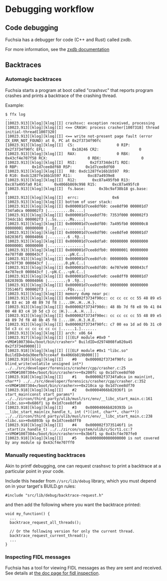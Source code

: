 # Debugging workflow

## Code debugging

Fuchsia has a debugger for code (C++ and Rust) called zxdb.

For more information, see the
[zxdb documentation](/docs/development/debugger/README.md)

## Backtraces

### Automagic backtraces

Fuchsia starts a program at boot called "crashsvc" that reports program
crashes and prints a backtrace of the crashing thread.

Example:

```
$ ffx log
...
[10023.913][klog][klog][I] crashsvc: exception received, processing
[10023.913][klog][klog][I] <== CRASH: process crasher[1007318] thread initial-thread[1007320]
[10023.913][klog][klog][I] <== write not-present page fault (error ZX_ERR_NOT_FOUND) at 0, PC at 0x2f3734f90fc
[10023.913][klog][klog][I]  CS:                   0 RIP:      0x2f3734f90fc EFL:            0x10246 CR2:                  0
[10023.913][klog][klog][I]  RAX:                  0 RBX:     0x43cf4e707f58 RCX:                  0 RDX:                  0
[10023.913][klog][klog][I]  RSI:      0x2f3734de1f1 RDI:                  0 RBP:      0x1d7cee8df60 RSP:      0x1d7cee8df60
[10023.913][klog][klog][I]   R8: 0xdc1287fe16b1b597  R9:                  0 R10: 0xdc1287fe16b1b597 R11:       0xc87a4939e8
[10023.913][klog][klog][I]  R12:       0xc87a495fb0 R13:       0xc87a495fa0 R14:     0x4066b869c998 R15:       0xc87a495fc0
[10023.913][klog][klog][I]  fs.base:      0x3bc9af38b18 gs.base:                  0
[10023.913][klog][klog][I]  errc:               0x6
[10023.913][klog][klog][I] bottom of user stack:
[10023.913][klog][klog][I] 0x000001d7cee8df60: cee8df90 000001d7 734fa0ca 000002f3 |..........Os....|
[10023.913][klog][klog][I] 0x000001d7cee8df70: 7353f000 000002f3 734dc1b1 000002f3 |..Ss......Ms....|
[10023.913][klog][klog][I] 0x000001d7cee8df80: 7a495fb0 000000c8 00000001 00000000 |._Iz............|
[10023.913][klog][klog][I] 0x000001d7cee8df90: cee8dfe0 000001d7 b82036f1 00004066 |.........6 .f@..|
[10023.913][klog][klog][I] 0x000001d7cee8dfa0: 00000000 00000000 00000001 00000000 |................|
[10023.913][klog][klog][I] 0x000001d7cee8dfb0: 00000001 00000000 4e707fd0 000043cf |..........pN.C..|
[10023.913][klog][klog][I] 0x000001d7cee8dfc0: 0000000b 00000000 4e707f30 000043cf |........0.pN.C..|
[10023.913][klog][klog][I] 0x000001d7cee8dfd0: 4e707e90 000043cf 4e707ec0 000043cf |.~pN.C...~pN.C..|
[10023.913][klog][klog][I] 0x000001d7cee8dfe0: cee8dff0 000001d7 b820393b 00004066 |........;9 .f@..|
[10023.913][klog][klog][I] 0x000001d7cee8dff0: 00000000 00000000 735146f1 000002f3 |.........FQs....|
[10023.913][klog][klog][I] memory dump near pc:
[10023.913][klog][klog][I] 0x000002f3734f90cc: cc cc cc cc 55 48 89 e5 48 83 ec 10 48 89 7d f8 |....UH..H...H.}.
[10023.913][klog][klog][I] 0x000002f3734f90dc: 48 8b 7d f8 e8 9b 41 04 00 48 83 c4 10 5d c3 cc |H.}...A..H...]..
[10023.913][klog][klog][I] 0x000002f3734f90ec: cc cc cc cc 55 48 89 e5 48 89 7d f8 48 8b 45 f8 |....UH..H.}.H.E.
[10023.913][klog][klog][I] 0x000002f3734f90fc: c7 00 ea 1d ad 0b 31 c0 5d c3 cc cc cc cc cc cc |......1.].......
[10023.913][klog][klog][I] arch: x86_64
[10023.917][klog][klog][I] [[[ELF module #0x0 "<VMO#1007304=/boot/bin/crasher>" BuildID=d2974008fa020a45 0x2f3734d9000]]]
[10023.918][klog][klog][I] [[[ELF module #0x1 "libc.so" BuildID=bda30eefb7cce4af 0x4066b819b000]]]
[10023.918][klog][klog][I]    #0    0x000002f3734f90fc in blind_write(volatile unsigned int*) ../../src/developer/forensics/crasher/cpp/crasher.c:25 <<VMO#1007304=/boot/bin/crasher>>+0x200fc sp 0x1d7cee8df60
[10023.918][klog][klog][I]    #1    0x000002f3734fa0ca in main(int, char**) ../../src/developer/forensics/crasher/cpp/crasher.c:352 <<VMO#1007304=/boot/bin/crasher>>+0x210ca sp 0x1d7cee8df70
[10023.918][klog][klog][I]    #2    0x00004066b82036f1 in start_main(const start_params*) ../../zircon/third_party/ulib/musl/src/env/__libc_start_main.c:161 <libc.so>+0x686f1 sp 0x1d7cee8dfa0
[10023.918][klog][klog][I]    #3    0x00004066b820393b in __libc_start_main(zx_handle_t, int (*)(int, char**, char**)) ../../zircon/third_party/ulib/musl/src/env/__libc_start_main.c:238 <libc.so>+0x6893b sp 0x1d7cee8dff0
[10023.918][klog][klog][I]    #4    0x000002f3735146f1 in _start(zx_handle_t) ../../zircon/system/ulib/c/Scrt1.cc:7 <<VMO#1007304=/boot/bin/crasher>>+0x3b6f1 sp 0x43cf4e707fe0
[10023.918][klog][klog][I]    #5    0x0000000000000000 is not covered by any module sp 0x43cf4e707ff0
```

### Manually requesting backtraces

Akin to printf debugging, one can request crashsvc to print a backtrace at a
particular point in your code.

Include this header from `//src/lib/debug` library, which you must
depend on in your target's BUILD.gn rules:

```
#include "src/lib/debug/backtrace-request.h"
```

and then add the following where you want the backtrace printed:

```
void my_function() {
  ...
  backtrace_request_all_threads();

  // Or the following version for only the current thread.
  backtrace_request_current_thread();
  ...
}
```

### Inspecting FIDL messages

Fuchsia has a tool for viewing FIDL messages as they are sent and received. See
details at
[the doc page for fidl inspection](/docs/development/monitoring/fidlcat/README.md).
